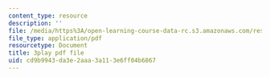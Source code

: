 ```yaml
---
content_type: resource
description: ''
file: /media/https%3A/open-learning-course-data-rc.s3.amazonaws.com/res-10-001-making-science-and-engineering-pictures-a-practical-guide-to-presenting-your-work-spring-2016/cd9b9943da3e2aaa3a113e6ff04b6867_oOb7kSyOP4s.pdf
file_type: application/pdf
resourcetype: Document
title: 3play pdf file
uid: cd9b9943-da3e-2aaa-3a11-3e6ff04b6867
---
```

